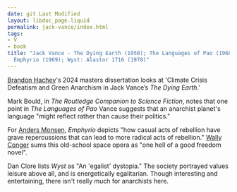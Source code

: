 ```yaml
---
date: git Last Modified
layout: libdoc_page.liquid
permalink: jack-vance/index.html
tags:
- V
- book
title: "Jack Vance - The Dying Earth (1950); The Languages of Pao (1968, rev. 1979);
  Emphyrio (1969); Wyst: Alastor 1716 (1978)"
---
```


<a href="https://dalspace.library.dal.ca/bitstream/handle/10222/84428/BrandonHachey2024.pdf?sequence=1&isAllowed=y">Brandon Hachey</a>'s 2024 masters dissertation looks at 'Climate Crisis Defeatism and Green Anarchism in Jack Vance’s _The Dying Earth_.'

Mark Bould, in _The Routledge Companion to Science Fiction_, notes that one point in _The Languages of Pao_ Vance suggests that an anarchist planet's language "might reflect rather than cause their politics."

For <a href="http://www.andersmonsen.com/50-works-of-fiction-libertarians-should-read/"> Anders Monsen</a>, _Emphyrio_ depicts "how casual acts of rebellion have  grave repercussions that can lead to more radical acts of rebellion." <a href="https://wconger.liberty.me/top-10-sci-fi-liberty-novels-you-probably-havent-read/"> Wally Conger</a> sums this old-school space opera as "one hell of a good freedom  novel".

Dan Clore lists _Wyst_ as "An 'egalist'  dystopia." The society  portrayed values leisure above all, and is energetically egalitarian. Though  interesting and entertaining, there isn't really much for anarchists here.